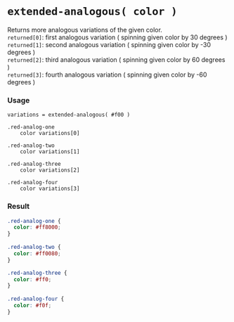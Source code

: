 # `extended-analogous( color )`

Returns more analogous variations of the given color.  
`returned[0]`: first analogous variation ( spinning given color by 30 degrees )  
`returned[1]`: second analogous variation ( spinning given color by -30 degrees )  
`returned[2]`: third analogous variation ( spinning given color by 60 degrees )  
`returned[3]`: fourth analogous variation ( spinning given color by -60 degrees )

### Usage

```stylus
variations = extended-analogous( #f00 )

.red-analog-one
    color variations[0]
    
.red-analog-two
    color variations[1]
    
.red-analog-three
    color variations[2]
    
.red-analog-four
    color variations[3]
```

### Result

```css
.red-analog-one {
  color: #ff8000;
}
    
.red-analog-two {
  color: #ff0080;
}

.red-analog-three {
  color: #ff0;
}
    
.red-analog-four {
  color: #f0f;
}
```
